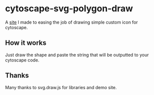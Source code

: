 # cytoscape-svg-polygon-draw
A [site](https://gubo97000.github.io/cytoscape-svg-polygon-draw/) I made to easing the job of drawing simple custom icon for cytoscape.

## How it works
Just draw the shape and paste the string that will be outputted to your cytoscape code.

## Thanks
Many thanks to svg.draw.js for libraries and demo site.
